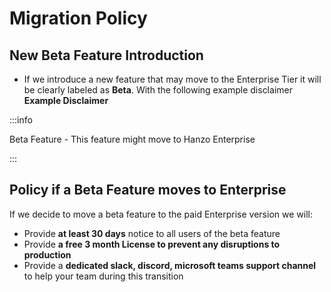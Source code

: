 # Migration Policy

## New Beta Feature Introduction

- If we introduce a new feature that may move to the Enterprise Tier it will be clearly labeled as **Beta**. With the following example disclaimer
**Example Disclaimer**

:::info

Beta Feature -  This feature might move to Hanzo Enterprise

:::


## Policy if a Beta Feature moves to Enterprise

If we decide to move a beta feature to the paid Enterprise version we will:
- Provide **at least 30 days** notice to all users of the beta feature
- Provide **a free 3 month License to prevent any disruptions to production**
- Provide a **dedicated slack, discord, microsoft teams support channel** to help your team during this transition